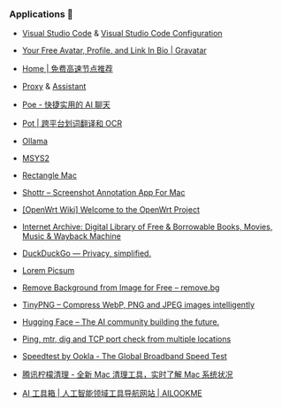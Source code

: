 ### Applications 🎉

- [Visual Studio Code](https://code.visualstudio.com) & [Visual Studio Code Configuration](https://github.com/betavs/vscode-config)

- [Your Free Avatar, Profile, and Link In Bio | Gravatar](https://gravatar.com)

- [Home | 免费高速节点推荐](https://openrunner.net)

- [Proxy](https://103.186.186.186) & [Assistant](https://ssr-vpn.com)

- [Poe - 快捷实用的 AI 聊天](https://poe.com)

- [Pot | 跨平台划词翻译和 OCR](https://pot-app.com)

- [Ollama](https://ollama.com)

- [MSYS2](https://www.msys2.org)

- [Rectangle Mac](https://rectangleapp.com)

- [Shottr – Screenshot Annotation App For Mac](https://shottr.cc)

- [[OpenWrt Wiki] Welcome to the OpenWrt Project](https://openwrt.org)

- [Internet Archive: Digital Library of Free & Borrowable Books, Movies, Music & Wayback Machine](https://archive.org)

- [DuckDuckGo — Privacy, simplified.](https://duckduckgo.com)

- [Lorem Picsum](https://picsum.photos)

- [Remove Background from Image for Free – remove.bg](https://www.remove.bg)

- [TinyPNG – Compress WebP, PNG and JPEG images intelligently](https://tinypng.com)

- [Hugging Face – The AI community building the future.](https://huggingface.co)

- [Ping, mtr, dig and TCP port check from multiple locations](https://ping.pe)

- [Speedtest by Ookla - The Global Broadband Speed Test](https://www.speedtest.net)

- [腾讯柠檬清理 - 全新 Mac 清理工具，实时了解 Mac 系统状况](https://lemon.qq.com)

- [AI 工具箱 | 人工智能领域工具导航网站 | AILOOKME](https://www.ailookme.com)
